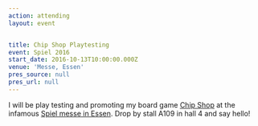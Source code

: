 ```yaml
---
action: attending
layout: event


title: Chip Shop Playtesting
event: Spiel 2016
start_date: 2016-10-13T10:00:00.000Z
venue: 'Messe, Essen'
pres_source: null
pres_url: null
---
```


I will be play testing and promoting my board game [Chip Shop](https://chipshopgame.com) at the infamous [Spiel messe in Essen](https://www.merz-verlag-en.com/). Drop by stall A109 in hall 4 and say hello!
